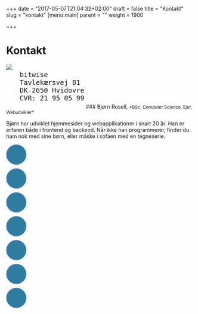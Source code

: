 +++
date = "2017-05-07T21:04:32+02:00"
draft = false
title = "Kontakt"
slug = "kontakt"
[menu.main]
  parent = ""
  weight = 1900

+++


# Kontakt

<pre style="display: inline-block;font-size:18px">
bitwise
Tavlekærsvej 81
DK-2650 Hvidovre
CVR: 21 95 05 99
</pre>


<img src="/images/rosell.jpg" align=left style="margin-right:20px;padding-bottom:20px;">
### Bjørn Rosell, <small>*BSc. Computer Science, Ejer, Webudvikler*</small>

Bjørn har udviklet hjemmesider og webapplikationer i snart 20 år. Han er erfaren både i frontend og backend. Når ikke han programmerer, finder du ham nok med sine børn, eller måske i sofaen med en tegneserie.

<style>
.circle-link {
  padding: 13px;
  border-radius: 44px;
  box-sizing: content-box;
  background-color: #2f7ea0;
  color: white;
  text-align: center;
  display: inline-block;
  border: 2px solid #4078c0;
  margin-bottom: 10px;  
  display: block;
  margin-right: 10px
}
.circle-link:hover {
  background-color: white;
  color: #2f7ea0;
  border: 2px solid #333;
}
.circle-link svg {
  fill: currentcolor;
  stroke: currentcolor;
  width: 24px;
  height: 24px;
  display: block;
}

</style>
<div style="display:table;">
<a href="mailto:it@rosell.dk" class="circle-link"><svg role="img" class="social-email" aria-labelledby="social-email"><title id="social-email">[Normal mode of contact] -- write me an email at it@rosell.dk</title><use xlink:href="/images/icons.svg#social-email"/></svg></a>
<a href="tel:+4526745919" class="circle-link"><svg role="img" class="social-phone" aria-labelledby="social-phone"><title id="social-phone">[Direct mode of contact] -- Call me on +45 2674 5919</title><use xlink:href="/images/icons.svg#social-phone"/></svg></a>
<a href="http://www.linkedin.com/in/bjørn-rosell" class="circle-link"><svg role="img" class="social-linkedin" aria-labelledby="social-linkedin"><title id="social-linkedin">[Get to know more about my professional life on linkedin]</title><use xlink:href="/images/icons.svg#social-linkedin"/></svg></a>
<!--
<a href="https://twitter.com/bjorn_rosell" class="circle-link"><svg role="img" class="social-twitter" aria-labelledby="social-twitter"><title id="social-twitter">twitter</title><use xlink:href="/images/icons.svg#social-twitter"/></svg></a>-->
<a href="https://github.com/rosell-dk/" class="circle-link"><svg role="img" class="social-github" aria-labelledby="social-github"><title id="social-github">I create software and have shared some of it on GitHub</title><use xlink:href="/images/icons.svg#social-github"/></svg></a>
<a href="http://stackoverflow.com/users/842756/rosell-dk" class="circle-link"><svg role="img" class="social-stackoverflow" aria-labelledby="social-stackoverflow"><title id="social-stackoverflow">I engage in web development on stackoverflow</title><use xlink:href="/images/icons.svg#social-stackoverflow"/></svg></a>
<a href="https://www.drupal.org/user/222898/track" class="circle-link"><svg role="img" class="social-drupal" aria-labelledby="social-drupal"><title id="social-drupal">drupal</title><use xlink:href="/images/icons.svg#social-drupal"/></svg></a>
<a href="http://rosell.dk" class="circle-link"><svg role="img" class="social-www" aria-labelledby="social-www"><title id="social-www">[Get to know more about my personal life on my website]</title><use xlink:href="/images/icons.svg#social-www"/></svg></a>
<!-- TODO: www -->
<!--
<a href="https://www.youtube.com/user/tordenalf/videos?sort=dd&shelf_id=0&view=0" class="circle-link"><svg role="img" class="social-youtube" aria-labelledby="social-youtube"><title id="social-youtube">youtube</title><use xlink:href="/images/icons.svg#social-youtube"/></svg></a>-->

</div>

<div style="clear:both">



</div>


